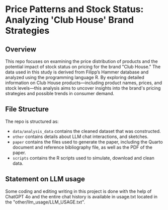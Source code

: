 # Price Patterns and Stock Status: Analyzing 'Club House' Brand Strategies

## Overview

This repo focuses on examining the price distribution of products and the potential impact of stock status on pricing for the brand "Club House." The data used in this study is derived from Filipp’s Hammer database and analyzed using the programming language R. By exploring detailed information on Club House products—including product names, prices, and stock levels—this analysis aims to uncover insights into the brand's pricing strategies and possible trends in consumer demand.


## File Structure

The repo is structured as:

-   `data/analysis_data` contains the cleaned dataset that was constructed.
-   `other` contains details about LLM chat interactions, and sketches.
-   `paper` contains the files used to generate the paper, including the Quarto document and reference bibliography file, as well as the PDF of the paper. 
-   `scripts` contains the R scripts used to simulate, download and clean data.


## Statement on LLM usage

Some coding and editing writing in this project is done with the help of ChatGPT 4o and the entire chat history is available in usage.txt located in the "other/llm_usage/LLM_USAGE.txt".
